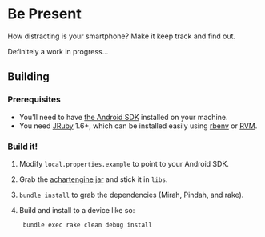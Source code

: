 # Be Present

How distracting is your smartphone? Make it keep track and find out.

Definitely a work in progress...

## Building

### Prerequisites

 * You'll need to have
   [the Android SDK](http://developer.android.com/sdk/index.html)
   installed on your machine.
 * You need [JRuby](http://jruby.org/) 1.6+, which can be installed easily using [rbenv](https://github.com/sstephenson/rbenv#section_2) or [RVM](https://rvm.io/rvm/install/).

### Build it!
   
 1. Modify `local.properties.example` to point to your Android SDK.
 2. Grab the
    [achartengine jar](http://code.google.com/p/achartengine/downloads/list)
    and stick it in `libs`.
 3. `bundle install` to grab the dependencies (Mirah, Pindah, and rake).
 4. Build and install to a device like so:
    
         bundle exec rake clean debug install
